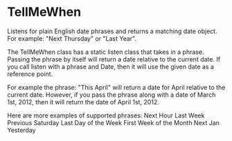 # TellMeWhen
Listens for plain English date phrases and returns a matching date object. For example: "Next Thursday" or "Last Year".

The TellMeWhen class has a static listen class that takes in a phrase. Passing the phrase by itself will return a date relative to the current date. If you call listen with a phrase and Date, then it will use the given date as a reference point.

For example the phrase: "This April" will return a date for April relative to the current date. However, if you pass the phrase along with a date of March 1st, 2012, then it will return the date of April 1st, 2012.

Here are more examples of supported phrases:
Next Hour
Last Week
Previous Saturday
Last Day of the Week
First Week of the Month
Next Jan
Yesterday
